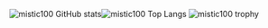 ![mistic100 GitHub stats](https://github-readme-stats.vercel.app/api?username=mistic100&show_icons=true&theme=github_dark)![mistic100 Top Langs](https://github-readme-stats.vercel.app/api/top-langs/?username=mistic100&hide=php,smarty,pawn&layout=compact&langs_count=8&theme=github_dark)
![mistic100 trophy](https://github-profile-trophy.vercel.app/?username=mistic100&column=7&row=1&margin-w=10&theme=darkhub)
